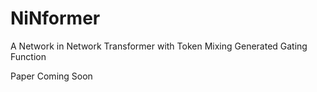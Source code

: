 # NiNformer

A Network in Network Transformer with Token Mixing Generated Gating Function

Paper Coming Soon
